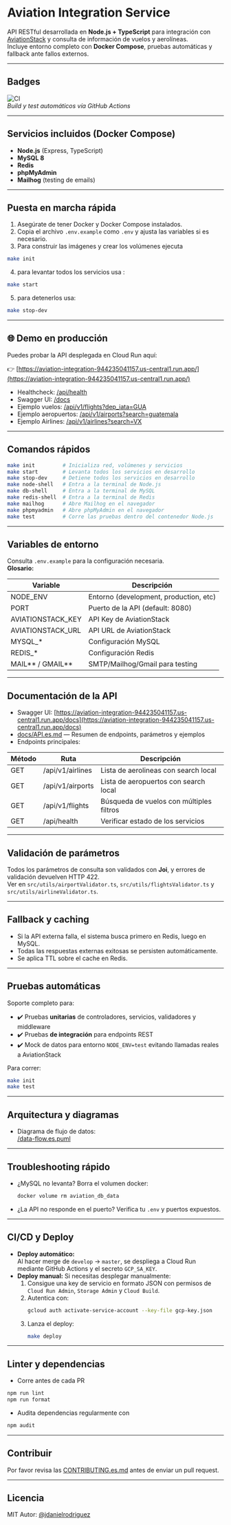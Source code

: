# Aviation Integration Service

API RESTful desarrollada en **Node.js + TypeScript** para integración con [AviationStack](https://aviationstack.com/) y consulta de información de vuelos y aerolíneas.  
Incluye entorno completo con **Docker Compose**, pruebas automáticas y fallback ante fallos externos.

---

## Badges

![CI](https://github.com/jdanielrodriguez/aviation-integration/actions/workflows/test.yml/badge.svg)  
*Build y test automáticos vía GitHub Actions*

---

## Servicios incluidos (Docker Compose)

- **Node.js** (Express, TypeScript)
- **MySQL 8**
- **Redis**
- **phpMyAdmin**
- **Mailhog** (testing de emails)

---

## Puesta en marcha rápida

1. Asegúrate de tener Docker y Docker Compose instalados.
2. Copia el archivo `.env.example` como `.env` y ajusta las variables si es necesario.
3. Para construir las imágenes y crear los volúmenes ejecuta

```bash
make init
```

4. para levantar todos los servicios usa :

```bash
make start
```

5. para detenerlos usa:

```bash
make stop-dev
```

---

## 🌐 Demo en producción

Puedes probar la API desplegada en Cloud Run aquí:

👉 [https://aviation-integration-944235041157.us-central1.run.app/](https://aviation-integration-944235041157.us-central1.run.app/)

- Healthcheck: [/api/health](https://aviation-integration-944235041157.us-central1.run.app/api/health)
- Swagger UI: [/docs](https://aviation-integration-944235041157.us-central1.run.app/docs)
- Ejemplo vuelos: [/api/v1/flights?dep_iata=GUA](https://aviation-integration-944235041157.us-central1.run.app/api/v1/flights?dep_iata=GUA)
- Ejemplo aeropuertos: [/api/v1/airports?search=guatemala](https://aviation-integration-944235041157.us-central1.run.app/api/v1/airports?search=guatemala)
- Ejemplo Airlines: [/api/v1/airlines?search=VX](https://aviation-integration-944235041157.us-central1.run.app/api/v1/airlines?search=VX)

---

## Comandos rápidos

```bash
make init         # Inicializa red, volúmenes y servicios
make start        # Levanta todos los servicios en desarrollo
make stop-dev     # Detiene todos los servicios en desarrollo
make node-shell   # Entra a la terminal de Node.js
make db-shell     # Entra a la terminal de MySQL
make redis-shell  # Entra a la terminal de Redis
make mailhog      # Abre Mailhog en el navegador
make phpmyadmin   # Abre phpMyAdmin en el navegador
make test         # Corre las pruebas dentro del contenedor Node.js
```

---

## Variables de entorno

Consulta `.env.example` para la configuración necesaria.  
**Glosario:**

| Variable           | Descripción                            |
| ------------------ | -------------------------------------- |
| NODE_ENV           | Entorno (development, production, etc) |
| PORT               | Puerto de la API (default: 8080)       |
| AVIATIONSTACK_KEY  | API Key de AviationStack               |
| AVIATIONSTACK_URL  | API URL de AviationStack               |
| MYSQL\_\*          | Configuración MySQL                    |
| REDIS\_\*          | Configuración Redis                    |
| MAIL*\* / GMAIL*\* | SMTP/Mailhog/Gmail para testing        |

---

## Documentación de la API

- Swagger UI: [https://aviation-integration-944235041157.us-central1.run.app/docs](https://aviation-integration-944235041157.us-central1.run.app/docs)
- [docs/API.es.md](docs/API.es.md) — Resumen de endpoints, parámetros y ejemplos
- Endpoints principales:

| Método | Ruta             | Descripción                              |
| ------ | ---------------- | ---------------------------------------- |
| GET    | /api/v1/airlines | Lista de aerolineas con search local     |
| GET    | /api/v1/airports | Lista de aeropuertos con search local    |
| GET    | /api/v1/flights  | Búsqueda de vuelos con múltiples filtros |
| GET    | /api/health      | Verificar estado de los servicios        |

---

## Validación de parámetros

Todos los parámetros de consulta son validados con **Joi**, y errores de validación devuelven HTTP 422.  
Ver en `src/utils/airportValidator.ts`, `src/utils/flightsValidator.ts` y `src/utils/airlineValidator.ts`.

---

## Fallback y caching

- Si la API externa falla, el sistema busca primero en Redis, luego en MySQL.
- Todas las respuestas externas exitosas se persisten automáticamente.
- Se aplica TTL sobre el cache en Redis.

---

## Pruebas automáticas

Soporte completo para:

- ✔️ Pruebas **unitarias** de controladores, servicios, validadores y middleware
- ✔️ Pruebas **de integración** para endpoints REST
- ✔️ Mock de datos para entorno `NODE_ENV=test` evitando llamadas reales a AviationStack

Para correr:

```bash
make init
make test
```

---

## Arquitectura y diagramas

- Diagrama de flujo de datos:  
  [/data-flow.es.puml](data-flow.es.puml)

---

## Troubleshooting rápido

- ¿MySQL no levanta? Borra el volumen docker:
  ```bash
  docker volume rm aviation_db_data
  ```
- ¿La API no responde en el puerto? Verifica tu `.env` y puertos expuestos.

---

## CI/CD y Deploy

- **Deploy automático:**  
  Al hacer merge de `develop` → `master`, se despliega a Cloud Run mediante GitHub Actions y el secreto `GCP_SA_KEY`.
- **Deploy manual:**
  Si necesitas desplegar manualmente:
  1. Consigue una key de servicio en formato JSON con permisos de `Cloud Run Admin`, `Storage Admin` y `Cloud Build`.
  2. Autentica con:
     ```bash
     gcloud auth activate-service-account --key-file gcp-key.json
     ```
  3. Lanza el deploy:
     ```bash
     make deploy
     ```

---

## Linter y dependencias

- Corre antes de cada PR

```bash
npm run lint
npm run format
```

- Audita dependencias regularmente con

```bash
npm audit
```

---

## Contribuir

Por favor revisa las [CONTRIBUTING.es.md](docs/CONTRIBUTING.es.md) antes de enviar un pull request.

---

## Licencia

MIT
Autor: [@jdanielrodriguez](https://github.com/jdanielrodriguez)
